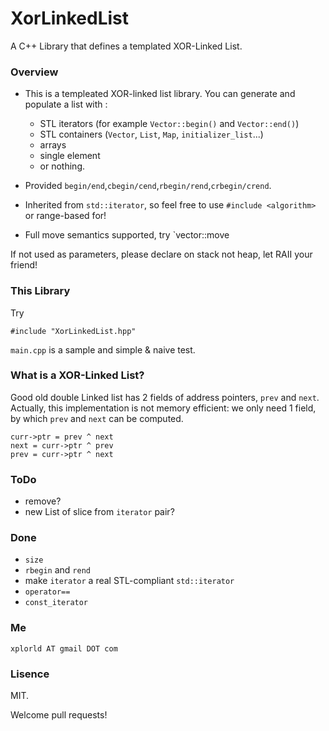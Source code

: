 # XorLinkedList
A C++ Library that defines a templated XOR-Linked List.

### Overview

- This is a templeated XOR-linked list library. You can generate and populate a list with :
	- STL iterators (for example `Vector::begin()` and `Vector::end()`)
	- STL containers (`Vector`, `List`, `Map`, `initializer_list`...)
	- arrays
	- single element
	- or nothing.

- Provided `begin/end`,`cbegin/cend`,`rbegin/rend`,`crbegin/crend`.
- Inherited from `std::iterator`, so feel free to use `#include <algorithm>` or range-based for!
- Full move semantics supported, try `vector::move


If not used as parameters, please declare on stack not heap, let RAII your friend!

### This Library

Try

	#include "XorLinkedList.hpp"

`main.cpp` is a sample and simple & naive test.

### What is a XOR-Linked List?

Good old double Linked list has 2 fields of address pointers, `prev` and `next`. Actually, this implementation is not memory efficient: we only need 1 field, by which  `prev` and `next` can be computed.

	curr->ptr = prev ^ next
	next = curr->ptr ^ prev 
	prev = curr->ptr ^ next 


### ToDo

- remove?
- new List of slice from `iterator` pair?

### Done

- `size`
- `rbegin` and `rend`
- make `iterator` a real STL-compliant `std::iterator`
- `operator==`
- `const_iterator` 

### Me

`xplorld AT gmail DOT com`

### Lisence
MIT.

Welcome pull requests!
